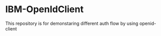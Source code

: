 # IBM-OpenIdClient
 This repository is for demonstaring different auth flow by using openid-client 
